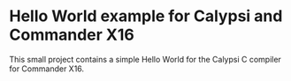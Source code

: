 Hello World example for Calypsi and Commander X16
=================================================

This small project contains a simple Hello World for the Calypsi C
compiler for Commander X16.
